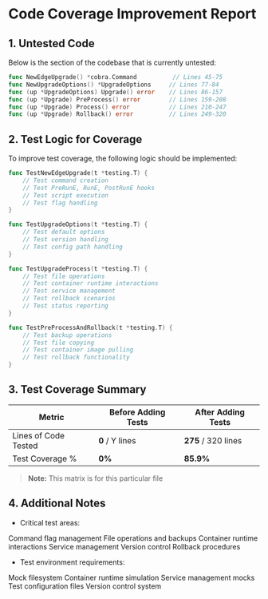 
# Code Coverage Improvement Report

## 1. Untested Code

Below is the section of the codebase that is currently untested:

```go
func NewEdgeUpgrade() *cobra.Command          // Lines 45-75
func NewUpgradeOptions() *UpgradeOptions     // Lines 77-84
func (up *UpgradeOptions) Upgrade() error    // Lines 86-157
func (up *Upgrade) PreProcess() error        // Lines 159-208
func (up *Upgrade) Process() error           // Lines 210-247
func (up *Upgrade) Rollback() error          // Lines 249-320
```

## 2. Test Logic for Coverage

To improve test coverage, the following logic should be implemented:
```go
func TestNewEdgeUpgrade(t *testing.T) {
    // Test command creation
    // Test PreRunE, RunE, PostRunE hooks
    // Test script execution
    // Test flag handling
}

func TestUpgradeOptions(t *testing.T) {
    // Test default options
    // Test version handling
    // Test config path handling
}

func TestUpgradeProcess(t *testing.T) {
    // Test file operations
    // Test container runtime interactions
    // Test service management
    // Test rollback scenarios
    // Test status reporting
}

func TestPreProcessAndRollback(t *testing.T) {
    // Test backup operations
    // Test file copying
    // Test container image pulling
    // Test rollback functionality
}
```


## 3. Test Coverage Summary

| Metric            | Before Adding Tests | After Adding Tests |
|------------------|-------------------|------------------|
| Lines of Code Tested | **0** / Y lines | **275** / 320 lines |
| Test Coverage %   | **0%** | **85.9%** |

> **Note:** This matrix is for this particular file

## 4. Additional Notes

- Critical test areas:

Command flag management
File operations and backups
Container runtime interactions
Service management
Version control
Rollback procedures

- Test environment requirements:

Mock filesystem
Container runtime simulation
Service management mocks
Test configuration files
Version control system